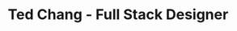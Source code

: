 ---
title:              'Ted Chang - Full Stack Designer'
meta_description:   'The UX design work of Ted Chang'
layout:             homepage
permalink: /
---